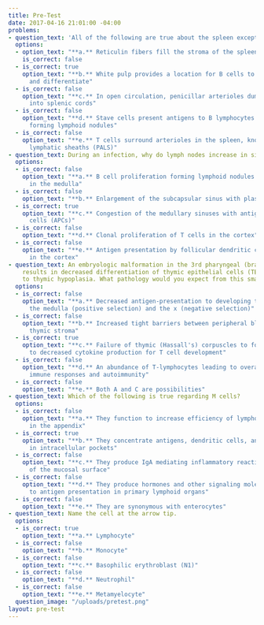 ```yaml
---
title: Pre-Test
date: 2017-04-16 21:01:00 -04:00
problems:
- question_text: 'All of the following are true about the spleen except:'
  options:
  - option_text: "**a.** Reticulin fibers fill the stroma of the spleen"
    is_correct: false
  - is_correct: true
    option_text: "**b.** White pulp provides a location for B cells to proliferate
      and differentiate"
  - is_correct: false
    option_text: "**c.** In open circulation, penicillar arterioles dump blood directly
      into splenic cords"
  - is_correct: false
    option_text: "**d.** Stave cells present antigens to B lymphocytes in white pulp
      forming lymphoid nodules"
  - is_correct: false
    option_text: "**e.** T cells surround arterioles in the spleen, known as periarteriole
      lymphatic sheaths (PALS)"
- question_text: During an infection, why do lymph nodes increase in size?
  options:
  - is_correct: false
    option_text: "**a.** B cell proliferation forming lymphoid nodules (follicles)
      in the medulla"
  - is_correct: false
    option_text: "**b.** Enlargement of the subcapsular sinus with plasma cells"
  - is_correct: true
    option_text: "**c.** Congestion of the medullary sinuses with antigen presenting
      cells (APCs)"
  - is_correct: false
    option_text: "**d.** Clonal proliferation of T cells in the cortex"
  - is_correct: false
    option_text: "**e.** Antigen presentation by follicular dendritic cells to B cells
      in the cortex"
- question_text: An embryologic malformation in the 3rd pharyngeal (branchial) pouch
    results in decreased differentiation of thymic epithelial cells (TECs) leading
    to thymic hypoplasia. What pathology would you expect from this smaller thymus?
  options:
  - is_correct: false
    option_text: "**a.** Decreased antigen-presentation to developing thymocytes in
      the medulla (positive selection) and the x (negative selection)"
  - is_correct: false
    option_text: "**b.** Increased tight barriers between peripheral blood and the
      thymic stroma"
  - is_correct: true
    option_text: "**c.** Failure of thymic (Hassall's) corpuscles to form leading
      to decreased cytokine production for T cell development"
  - is_correct: false
    option_text: "**d.** An abundance of T-lymphocytes leading to overactive adaptive
      immune responses and autoimmunity"
  - is_correct: false
    option_text: "**e.** Both A and C are possibilities"
- question_text: Which of the following is true regarding M cells?
  options:
  - is_correct: false
    option_text: "**a.** They function to increase efficiency of lymphoid nodule activity
      in the appendix"
  - is_correct: true
    option_text: "**b.** They concentrate antigens, dendritic cells, and lymphocytes
      in intracellular pockets"
  - is_correct: false
    option_text: "**c.** They produce IgA mediating inflammatory reactions for defense
      of the mucosal surface"
  - is_correct: false
    option_text: "**d.** They produce hormones and other signaling molecules in response
      to antigen presentation in primary lymphoid organs"
  - is_correct: false
    option_text: "**e.** They are synonymous with enterocytes"
- question_text: Name the cell at the arrow tip.
  options:
  - is_correct: true
    option_text: "**a.** Lymphocyte"
  - is_correct: false
    option_text: "**b.** Monocyte"
  - is_correct: false
    option_text: "**c.** Basophilic erythroblast (N1)"
  - is_correct: false
    option_text: "**d.** Neutrophil"
  - is_correct: false
    option_text: "**e.** Metamyelocyte"
  question_image: "/uploads/pretest.png"
layout: pre-test
---
```


